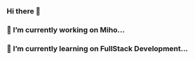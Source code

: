 ### Hi there 👋
### 🔭 I’m currently working on Miho...
### 🌱 I’m currently learning on FullStack Development...

<!--
**freakyjones/freakyjones** is a ✨ _special_ ✨ repository because its `README.md` (this file) appears on your GitHub profile.

Here are some ideas to get you started:

- 🔭 I’m currently working on Miho...
- 🌱 I’m currently learning on FullStack Development...
- 👯 I’m looking to collaborate on ...
- 🤔 I’m looking for help with ...
- 💬 Ask me about ...
- 📫 How to reach me: ...
- 😄 Pronouns: ...
- ⚡ Fun fact: ...
-->
